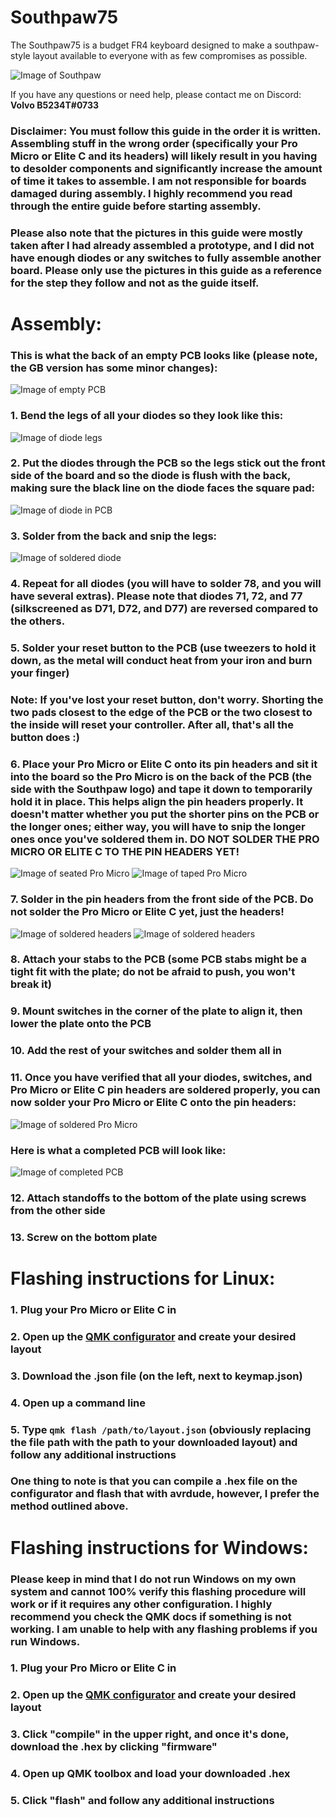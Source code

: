 # Southpaw75

The Southpaw75 is a budget FR4 keyboard designed to make a southpaw-style layout available to everyone with as few compromises as possible.

![Image of Southpaw](Pictures/southpaw75.jpg)

If you have any questions or need help, please contact me on Discord: **Volvo B5234T#0733**

### Disclaimer: You must follow this guide in the order it is written. Assembling stuff in the wrong order (specifically your Pro Micro or Elite C and its headers) will likely result in you having to desolder components and significantly increase the amount of time it takes to assemble. I am not responsible for boards damaged during assembly. I highly recommend you read through the entire guide before starting assembly.

### Please also note that the pictures in this guide were mostly taken after I had already assembled a prototype, and I did not have enough diodes or any switches to fully assemble another board. Please only use the pictures in this guide as a reference for the step they follow and not as the guide itself.

# Assembly:
### This is what the back of an empty PCB looks like (please note, the GB version has some minor changes):
![Image of empty PCB](Pictures/IMG_20200803_122501.jpg)
### 1. Bend the legs of all your diodes so they look like this:
![Image of diode legs](Pictures/IMG_20200803_122756.jpg)
### 2. Put the diodes through the PCB so the legs stick out the front side of the board and so the diode is flush with the back, making sure the black line on the diode faces the square pad:
![Image of diode in PCB](Pictures/IMG_20200803_122934.jpg)
### 3. Solder from the back and snip the legs:
![Image of soldered diode](Pictures/IMG_20200803_123253.jpg)
### 4. Repeat for all diodes (you will have to solder 78, and you will have several extras). Please note that diodes 71, 72, and 77 (silkscreened as D71, D72, and D77) are reversed compared to the others.
### 5. Solder your reset button to the PCB (use tweezers to hold it down, as the metal will conduct heat from your iron and burn your finger)
### Note: If you've lost your reset button, don't worry. Shorting the two pads closest to the edge of the PCB or the two closest to the inside will reset your controller. After all, that's all the button does :)
### 6. Place your Pro Micro or Elite C onto its pin headers and sit it into the board so the Pro Micro is on the back of the PCB (the side with the Southpaw logo) and tape it down to temporarily hold it in place. This helps align the pin headers properly. It doesn't matter whether you put the shorter pins on the PCB or the longer ones; either way, you will have to snip the longer ones once you've soldered them in. **DO NOT SOLDER THE PRO MICRO OR ELITE C TO THE PIN HEADERS YET!**
![Image of seated Pro Micro](Pictures/IMG_20200803_123609.jpg)
![Image of taped Pro Micro](Pictures/IMG_20200803_123709.jpg)
### 7. Solder in the pin headers from the front side of the PCB. **Do not solder the Pro Micro or Elite C yet, just the headers!**
![Image of soldered headers](Pictures/IMG_20200803_124049.jpg)
![Image of soldered headers](Pictures/IMG_20200803_124118.jpg)
### 8. Attach your stabs to the PCB (some PCB stabs might be a tight fit with the plate; do not be afraid to push, you won't break it)
### 9. Mount switches in the corner of the plate to align it, then lower the plate onto the PCB
### 10. Add the rest of your switches and solder them all in
### 11. Once you have verified that all your diodes, switches, and Pro Micro or Elite C pin headers are soldered properly, you can now solder your Pro Micro or Elite C onto the pin headers:
![Image of soldered Pro Micro](Pictures/IMG_20200803_125247.jpg)
### Here is what a completed PCB will look like:
![Image of completed PCB](Pictures/IMG_20200803_125309.jpg)
### 12. Attach standoffs to the bottom of the plate using screws from the other side
### 13. Screw on the bottom plate
# Flashing instructions for Linux:
### 1. Plug your Pro Micro or Elite C in
### 2. Open up the [QMK configurator](https://config.qmk.fm/#/southpaw75/LAYOUT) and create your desired layout
### 3. Download the .json file (on the left, next to keymap.json)
### 4. Open up a command line
### 5. Type ```qmk flash /path/to/layout.json``` (obviously replacing the file path with the path to your downloaded layout) and follow any additional instructions
### One thing to note is that you can compile a .hex file on the configurator and flash that with avrdude, however, I prefer the method outlined above.
# Flashing instructions for Windows:
### Please keep in mind that I do not run Windows on my own system and cannot 100% verify this flashing procedure will work or if it requires any other configuration. I highly recommend you check the QMK docs if something is not working. I am unable to help with any flashing problems if you run Windows.
### 1. Plug your Pro Micro or Elite C in
### 2. Open up the [QMK configurator](https://config.qmk.fm/#/southpaw75/LAYOUT) and create your desired layout
### 3. Click "compile" in the upper right, and once it's done, download the .hex by clicking "firmware"
### 4. Open up QMK toolbox and load your downloaded .hex
### 5. Click "flash" and follow any additional instructions
